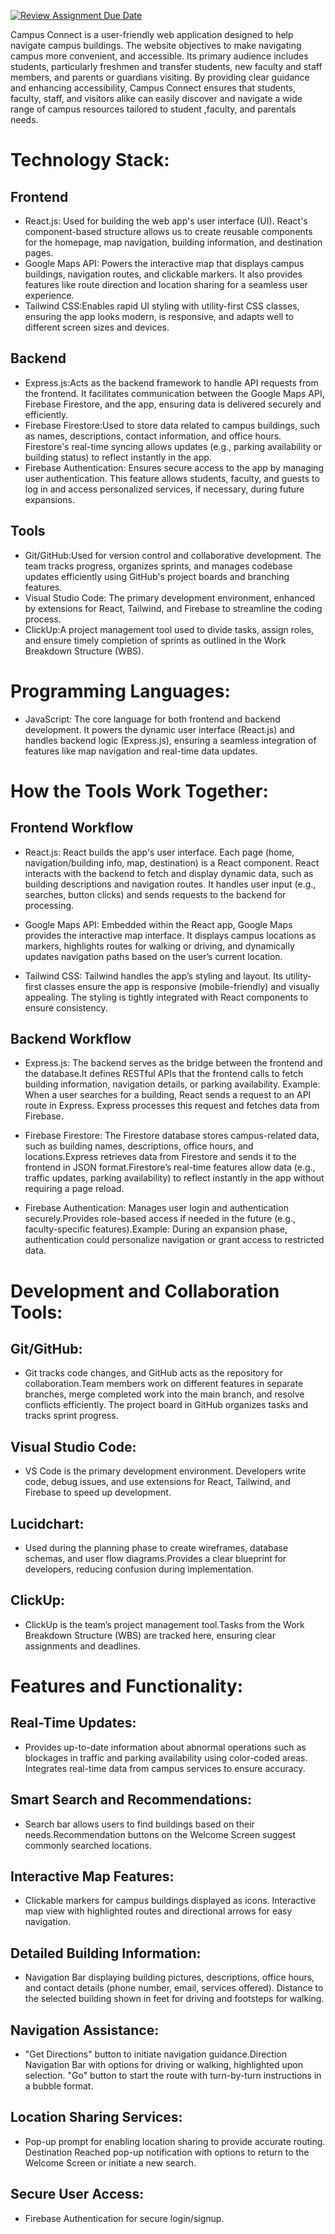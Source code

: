 [![Review Assignment Due Date](https://classroom.github.com/assets/deadline-readme-button-22041afd0340ce965d47ae6ef1cefeee28c7c493a6346c4f15d667ab976d596c.svg)](https://classroom.github.com/a/GnDC3TyK)


Campus Connect is a user-friendly web application designed to help navigate campus buildings. The website objectives to make navigating campus more convenient, and accessible. Its primary audience includes students, particularly freshmen and transfer students, new faculty and staff members, and parents or guardians visiting. By providing clear guidance and enhancing accessibility, Campus Connect ensures that students, faculty, staff, and visitors alike can easily discover and navigate a wide range of campus resources tailored to student ,faculty, and parentals needs. 



# Technology Stack: 
## Frontend
  * React.js: Used for building the web app's user interface (UI). React's component-based structure allows us to create reusable components for the homepage, map navigation, building information, and destination pages.
  * Google Maps API: Powers the interactive map that displays campus buildings, navigation routes, and clickable markers. It also provides features like route direction and location sharing for a seamless user experience.
  * Tailwind CSS:Enables rapid UI styling with utility-first CSS classes, ensuring the app looks modern, is responsive, and adapts well to different screen sizes and devices.
    
## Backend
  * Express.js:Acts as the backend framework to handle API requests from the frontend. It facilitates communication between the Google Maps API, Firebase Firestore, and the app, ensuring data is delivered securely and efficiently.
  * Firebase Firestore:Used to store data related to campus buildings, such as names, descriptions, contact information, and office hours. Firestore's real-time syncing allows updates (e.g., parking availability or building status) to reflect instantly in the app.
  * Firebase Authentication: Ensures secure access to the app by managing user authentication. This feature allows students, faculty, and guests to log in and access personalized services, if necessary, during future expansions. 
      
## Tools
  * Git/GitHub:Used for version control and collaborative development. The team tracks progress, organizes sprints, and manages codebase updates efficiently using GitHub's project boards and branching features.
  * Visual Studio Code: The primary development environment, enhanced by extensions for React, Tailwind, and Firebase to streamline the coding process.
  * ClickUp:A project management tool used to divide tasks, assign roles, and ensure timely completion of sprints as outlined in the Work Breakdown Structure (WBS).

      
# Programming Languages:
  * JavaScript: The core language for both frontend and backend development. It powers the dynamic user interface (React.js) and handles backend logic (Express.js), ensuring a seamless integration of features like map navigation and real-time data updates.


       
# How the Tools Work Together: 
## Frontend Workflow
  * React.js: React builds the app's user interface. Each page (home, navigation/building info, map, destination) is a React component. React interacts with the backend to fetch and display dynamic data, such as building descriptions and navigation routes. It handles user input (e.g., searches, button clicks) and sends requests to the backend for processing.
    
  * Google Maps API: Embedded within the React app, Google Maps provides the interactive map interface. It displays campus locations as markers, highlights routes for walking or driving, and dynamically updates navigation paths based on the user’s current location.
    
  * Tailwind CSS: Tailwind handles the app’s styling and layout. Its utility-first classes ensure the app is responsive (mobile-friendly) and visually appealing. The styling is tightly integrated with React components to ensure consistency.
      
## Backend Workflow
  * Express.js: The backend serves as the bridge between the frontend and the database.It defines RESTful APIs that the frontend calls to fetch building information, navigation details, or parking availability. Example: When a user searches for a building, React sends a request to an API route in Express. Express processes this request and fetches data from Firebase.
      
  * Firebase Firestore: The Firestore database stores campus-related data, such as building names, descriptions, office hours, and locations.Express retrieves data from Firestore and sends it to the frontend in JSON format.Firestore’s real-time features allow data (e.g., traffic updates, parking availability) to reflect instantly in the app without requiring a page reload.
      
  * Firebase Authentication: Manages user login and authentication securely.Provides role-based access if needed in the future (e.g., faculty-specific features).Example: During an expansion phase, authentication could personalize navigation or grant access to restricted data.



    
# Development and Collaboration Tools: 
  ## Git/GitHub:
   * Git tracks code changes, and GitHub acts as the repository for collaboration.Team members work on different features in separate branches, merge completed work into the main branch, and resolve conflicts efficiently. The project board in GitHub organizes tasks and tracks sprint progress.
  ## Visual Studio Code:
   * VS Code is the primary development environment. Developers write code, debug issues, and use extensions for React, Tailwind, and Firebase to speed up development.
  ## Lucidchart:
   * Used during the planning phase to create wireframes, database schemas, and user flow diagrams.Provides a clear blueprint for developers, reducing confusion during implementation.
  ## ClickUp:
   * ClickUp is the team’s project management tool.Tasks from the Work Breakdown Structure (WBS) are tracked here, ensuring clear assignments and deadlines.





# Features and Functionality:
 
## Real-Time Updates:
   * Provides up-to-date information about abnormal operations such as blockages in traffic and parking availability using color-coded areas. Integrates real-time data from campus services to ensure accuracy.
 
## Smart Search and Recommendations:
   * Search bar allows users to find buildings based on their needs.Recommendation buttons on the Welcome Screen suggest commonly searched locations.
 
## Interactive Map Features:
   * Clickable markers for campus buildings displayed as icons. Interactive map view with highlighted routes and directional arrows for easy navigation.
 
## Detailed Building Information:
   * Navigation Bar displaying building pictures, descriptions, office hours, and contact details (phone number, email, services offered). Distance to the selected building shown in feet for driving and footsteps for walking.
 
## Navigation Assistance:
   * "Get Directions" button to initiate navigation guidance.Direction Navigation Bar with options for driving or walking, highlighted upon selection. "Go" button to start the route with turn-by-turn instructions in a bubble format.
 
## Location Sharing Services:
   * Pop-up prompt for enabling location sharing to provide accurate routing. Destination Reached pop-up notification with options to return to the Welcome Screen or initiate a new search.
 
## Secure User Access:
   * Firebase Authentication for secure login/signup.


       
